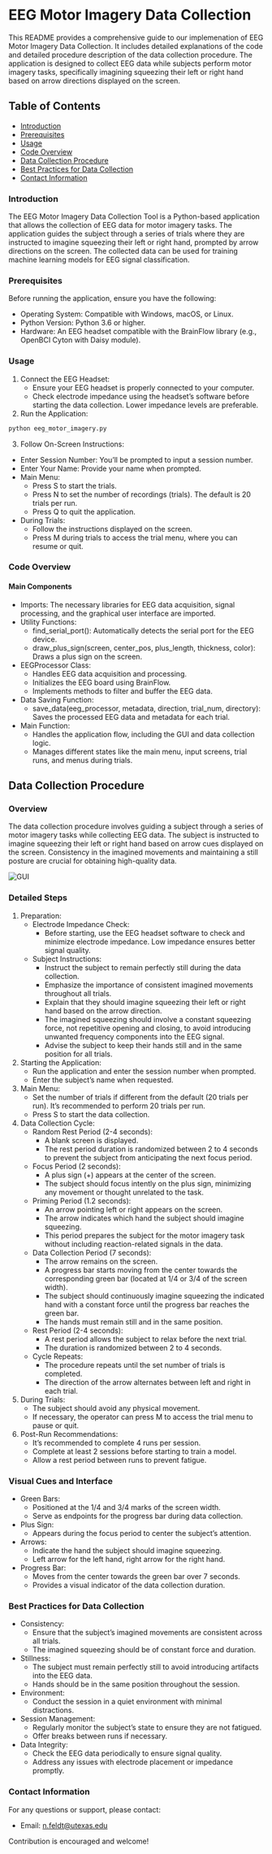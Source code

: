 # EEG Motor Imagery Data Collection

This README provides a comprehensive guide to our implemenation of EEG Motor Imagery Data Collection. It includes detailed explanations of the code and detailed procedure description of the data collection procedure. The application is designed to collect EEG data while subjects perform motor imagery tasks, specifically imagining squeezing their left or right hand based on arrow directions displayed on the screen.

## Table of Contents

* [Introduction](#introduction)
* [Prerequisites](#prerequisites)
* [Usage](#usage)
* [Code Overview](#code-overview)
* [Data Collection Procedure](#data-collection-procedure)
* [Best Practices for Data Collection](#best-practices-for-data-collection)
* [Contact Information](#contact-information)

### Introduction

The EEG Motor Imagery Data Collection Tool is a Python-based application that allows the collection of EEG data for motor imagery tasks. The application guides the subject through a series of trials where they are instructed to imagine squeezing their left or right hand, prompted by arrow directions on the screen. The collected data can be used for training machine learning models for EEG signal classification.

### Prerequisites

Before running the application, ensure you have the following:
*   Operating System: Compatible with Windows, macOS, or Linux.
*   Python Version: Python 3.6 or higher.
*   Hardware: An EEG headset compatible with the BrainFlow library (e.g., OpenBCI Cyton with Daisy module).


### Usage

1. Connect the EEG Headset:
	*   Ensure your EEG headset is properly connected to your computer.
	*   Check electrode impedance using the headset’s software before starting the data collection. Lower impedance levels are preferable.
2. Run the Application:

```bash
python eeg_motor_imagery.py
```

3.	Follow On-Screen Instructions:
*   Enter Session Number: You’ll be prompted to input a session number.
*   Enter Your Name: Provide your name when prompted.
*   Main Menu:
	*   Press S to start the trials.
	*   Press N to set the number of recordings (trials). The default is 20 trials per run.
	*   Press Q to quit the application.
*   During Trials:
	*   Follow the instructions displayed on the screen.
	*   Press M during trials to access the trial menu, where you can resume or quit.

### Code Overview

#### Main Components

*   Imports: The necessary libraries for EEG data acquisition, signal processing, and the graphical user interface are imported.
*   Utility Functions:
    *   find_serial_port(): Automatically detects the serial port for the EEG device.
    *   draw_plus_sign(screen, center_pos, plus_length, thickness, color): Draws a plus sign on the screen.
*   EEGProcessor Class:
	*   Handles EEG data acquisition and processing.
	*   Initializes the EEG board using BrainFlow.
	*   Implements methods to filter and buffer the EEG data.
*   Data Saving Function:
	*   save_data(eeg_processor, metadata, direction, trial_num, directory): Saves the processed EEG data and metadata for each trial.
*   Main Function:
	*   Handles the application flow, including the GUI and data collection logic.
	*   Manages different states like the main menu, input screens, trial runs, and menus during trials.

## Data Collection Procedure

### Overview

The data collection procedure involves guiding a subject through a series of motor imagery tasks while collecting EEG data. The subject is instructed to imagine squeezing their left or right hand based on arrow cues displayed on the screen. Consistency in the imagined movements and maintaining a still posture are crucial for obtaining high-quality data.

![GUI](~/assets/data-collection.png)

### Detailed Steps

1. Preparation:
    *   Electrode Impedance Check:
        *   Before starting, use the EEG headset software to check and minimize electrode impedance. Low impedance ensures better signal quality.
	*   Subject Instructions:
	    *   Instruct the subject to remain perfectly still during the data collection.
	    *   Emphasize the importance of consistent imagined movements throughout all trials.
	    *   Explain that they should imagine squeezing their left or right hand based on the arrow direction.
	    *   The imagined squeezing should involve a constant squeezing force, not repetitive opening and closing, to avoid introducing unwanted frequency components into the EEG signal.
	    *   Advise the subject to keep their hands still and in the same position for all trials.
2. Starting the Application:
	*   Run the application and enter the session number when prompted.
	*   Enter the subject’s name when requested.
3. Main Menu:
    *   Set the number of trials if different from the default (20 trials per run). It’s recommended to perform 20 trials per run.
    *   Press S to start the data collection.
4.	Data Collection Cycle:
	*   Random Rest Period (2-4 seconds):
        *   A blank screen is displayed.
        *   The rest period duration is randomized between 2 to 4 seconds to prevent the subject from anticipating the next focus period.
	*   Focus Period (2 seconds):
        *   A plus sign (+) appears at the center of the screen.
        *   The subject should focus intently on the plus sign, minimizing any movement or thought unrelated to the task.
	*   Priming Period (1.2 seconds):
        *   An arrow pointing left or right appears on the screen.
        *   The arrow indicates which hand the subject should imagine squeezing.
        *   This period prepares the subject for the motor imagery task without including reaction-related signals in the data.
	*   Data Collection Period (7 seconds):
	    *   The arrow remains on the screen.
        *   A progress bar starts moving from the center towards the corresponding green bar (located at 1/4 or 3/4 of the screen width).
        *   The subject should continuously imagine squeezing the indicated hand with a constant force until the progress bar reaches the green bar.
        *   The hands must remain still and in the same position.
	*   Rest Period (2-4 seconds):
	    *   A rest period allows the subject to relax before the next trial.
	    *   The duration is randomized between 2 to 4 seconds.
	*   Cycle Repeats:
	    *   The procedure repeats until the set number of trials is completed.
	    *   The direction of the arrow alternates between left and right in each trial.
5.	During Trials:
	*   The subject should avoid any physical movement.
	*   If necessary, the operator can press M to access the trial menu to pause or quit.
6.	Post-Run Recommendations:
	*   It’s recommended to complete 4 runs per session.
	*   Complete at least 2 sessions before starting to train a model.
	*   Allow a rest period between runs to prevent fatigue.

### Visual Cues and Interface

*   Green Bars:
	*   Positioned at the 1/4 and 3/4 marks of the screen width.
	*   Serve as endpoints for the progress bar during data collection.
*   Plus Sign:
	*   Appears during the focus period to center the subject’s attention.
*   Arrows:
	*   Indicate the hand the subject should imagine squeezing.
	*   Left arrow for the left hand, right arrow for the right hand.
*   Progress Bar:
	*   Moves from the center towards the green bar over 7 seconds.
	*   Provides a visual indicator of the data collection duration.

### Best Practices for Data Collection

*   Consistency:
	*   Ensure that the subject’s imagined movements are consistent across all trials.
	*   The imagined squeezing should be of constant force and duration.
*   Stillness:
	*   The subject must remain perfectly still to avoid introducing artifacts into the EEG data.
	*   Hands should be in the same position throughout the session.
*   Environment:
	*   Conduct the session in a quiet environment with minimal distractions.
*   Session Management:
	*   Regularly monitor the subject’s state to ensure they are not fatigued.
	*   Offer breaks between runs if necessary.
*   Data Integrity:
	*   Check the EEG data periodically to ensure signal quality.
	*   Address any issues with electrode placement or impedance promptly.

### Contact Information

For any questions or support, please contact:
*   Email: n.feldt@utexas.edu

Contribution is encouraged and welcome!

